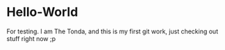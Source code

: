 # Hello-World
For testing.
I am The Tonda, and this is my first git work, just checking out stuff right now ;p
